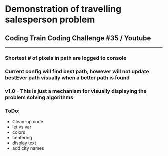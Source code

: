 # Demonstration of travelling salesperson problem
## Coding Train Coding Challenge #35 / Youtube
----

### Shortest # of pixels in path are logged to console
### Current config will find best path, however will not update bestEver path visually when a better path is found
### v1.0 - This is just a mechanism for visually displaying the problem solving algorithms

### ToDo:
* Clean-up code
* let vs var
* colors
* centering
* display text
* add city names
